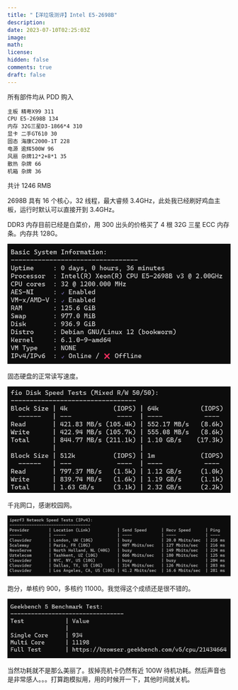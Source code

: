 ```yaml
---
title: "【洋垃圾测评】Intel E5-2698B"
description: 
date: 2023-07-10T02:25:03Z
image: 
math: 
license: 
hidden: false
comments: true
draft: false
---
```



所有部件均从 PDD 购入

```
主板 精粤X99 311
CPU E5-2698B 134
内存 32G三星D3-1866*4 310
显卡 二手GT610 30
固态 海康C2000-1T 228
电源 逾辉500W 96
风扇 杂牌12*2+8*1 35
散热 杂牌 66
机箱 杂牌 36
```

共计 1246 RMB

2698B 具有 16 个核心，32 线程，最大睿频 3.4GHz，此处我已经刷好鸡血主板，运行时默认可以直接开到 3.4GHz。

DDR3 内存目前已经是白菜价，用 300 出头的价格买了 4 根 32G 三星 ECC 内存条。内存共 128G。

![Alt text](image.png)

固态硬盘的正常读写速度。

![Alt text](image-1.png)

千兆网口，感谢校园网。

![Alt text](image-2.png)

跑分，单核约 900，多核约 11000。我觉得这个成绩还是很不错的。

![Alt text](image-3.png)

当然功耗就不是那么美丽了。拔掉亮机卡仍然有近 100W 待机功耗。然后声音也是非常感人。。。打算跑模拟用，用的时候开一下，其他时间就关机。